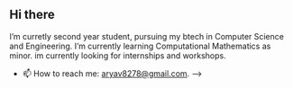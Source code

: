 ## Hi there

 I’m curretly second year student, pursuing my btech in Computer Science and Engineering.
 I’m currently learning Computational Mathematics as minor.
 im currently looking for internships and workshops.
- 📫 How to reach me: aryav8278@gmail.com.
-->
